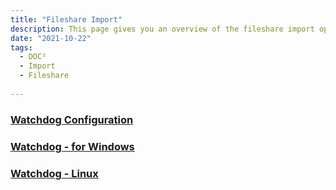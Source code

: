 ```yaml
---
title: "Fileshare Import"
description: This page gives you an overview of the fileshare import options for common operating systems an how to configure them for multiple export options.
date: "2021-10-22"
tags:
  - DOC²
  - Import
  - Fileshare
  
---
```


### [Watchdog Configuration](/doc2/watchpuppy-configuration/)

### [Watchdog - for Windows](/doc2/watchdog-windows/)

### [Watchdog - Linux](/doc2/watchdog-linux/)

